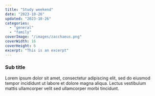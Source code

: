 ```yaml
---
title: "Study weekend"
date: "2023-10-26"
updated: "2023-10-26"
categories:
  - "general"
  - "family"
coverImage: "/images/zacchaeus.png"
coverWidth: 16
coverHeight: 6
excerpt: "This is an excerpt"
---
```

### Sub title
Lorem ipsum dolor sit amet, consectetur adipiscing elit, sed do eiusmod tempor 
incididunt ut labore et dolore magna aliqua. Lectus vestibulum mattis 
ullamcorper velit sed ullamcorper morbi tincidunt.

